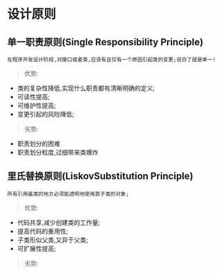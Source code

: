 # 设计原则

## 单一职责原则(Single Responsibility Principle)

```
在程序开发设计阶段,对接口或者类,应该有且仅有一个原因引起类的变更;说白了就是单一!
```

> 优势:
* 类的复杂性降低,实现什么职责都有清晰明确的定义;
* 可读性提高;
* 可维护性提高;
* 变更引起的风险降低;

> 劣势:
* 职责划分的困难
* 职责划分粒度,过细带来类爆炸

## 里氏替换原则(LiskovSubstitution Principle)

```
所有引用基类的地方必须能透明地使用其子类的对象;
```

> 优势:
* 代码共享,减少创建类的工作量;
* 提高代码的重用性;
* 子类形似父类,又异于父类;
* 可扩展性提高;

> 劣势:
